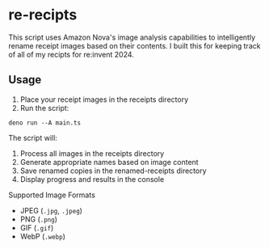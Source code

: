 # re-recipts

This script uses Amazon Nova's image analysis capabilities to intelligently rename receipt images based on their contents. I built this for keeping track of all of my recipts for re:invent 2024.

## Usage

1. Place your receipt images in the receipts directory
2. Run the script:

```shell
deno run --A main.ts
```

The script will:

1. Process all images in the receipts directory
2. Generate appropriate names based on image content
3. Save renamed copies in the renamed-receipts directory
4. Display progress and results in the console

Supported Image Formats

- JPEG (`.jpg`, `.jpeg`)
- PNG (`.png`)
- GIF (`.gif`)
- WebP (`.webp`)
